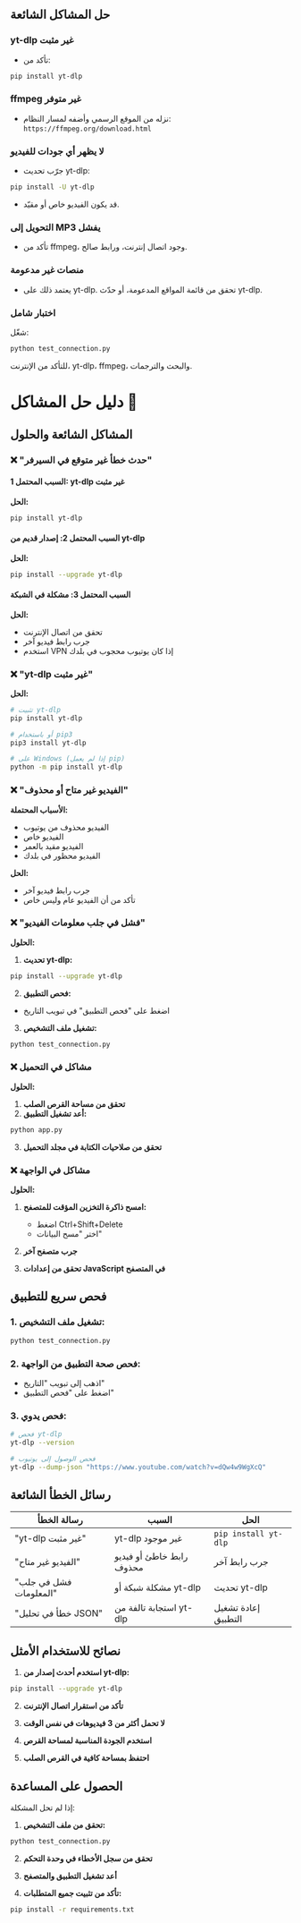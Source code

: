 ## حل المشاكل الشائعة

### yt-dlp غير مثبت
- تأكد من:
```bash
pip install yt-dlp
```

### ffmpeg غير متوفر
- نزله من الموقع الرسمي وأضفه لمسار النظام:
`https://ffmpeg.org/download.html`

### لا يظهر أي جودات للفيديو
- جرّب تحديث yt-dlp:
```bash
pip install -U yt-dlp
```
- قد يكون الفيديو خاص أو مقيّد.

### التحويل إلى MP3 يفشل
- تأكد من ffmpeg، وجود اتصال إنترنت، ورابط صالح.

### منصات غير مدعومة
- يعتمد ذلك على yt-dlp. تحقق من قائمة المواقع المدعومة، أو حدّث yt-dlp.

### اختبار شامل
شغّل:
```bash
python test_connection.py
```
للتأكد من الإنترنت، yt-dlp، ffmpeg، والبحث والترجمات.
# دليل حل المشاكل 🔧

## المشاكل الشائعة والحلول

### ❌ "حدث خطأ غير متوقع في السيرفر"

#### السبب المحتمل 1: yt-dlp غير مثبت
**الحل:**
```bash
pip install yt-dlp
```

#### السبب المحتمل 2: إصدار قديم من yt-dlp
**الحل:**
```bash
pip install --upgrade yt-dlp
```

#### السبب المحتمل 3: مشكلة في الشبكة
**الحل:**
- تحقق من اتصال الإنترنت
- جرب رابط فيديو آخر
- استخدم VPN إذا كان يوتيوب محجوب في بلدك

### ❌ "yt-dlp غير مثبت"

**الحل:**
```bash
# تثبيت yt-dlp
pip install yt-dlp

# أو باستخدام pip3
pip3 install yt-dlp

# على Windows (إذا لم يعمل pip)
python -m pip install yt-dlp
```

### ❌ "الفيديو غير متاح أو محذوف"

**الأسباب المحتملة:**
- الفيديو محذوف من يوتيوب
- الفيديو خاص
- الفيديو مقيد بالعمر
- الفيديو محظور في بلدك

**الحل:**
- جرب رابط فيديو آخر
- تأكد من أن الفيديو عام وليس خاص

### ❌ "فشل في جلب معلومات الفيديو"

**الحلول:**
1. **تحديث yt-dlp:**
```bash
pip install --upgrade yt-dlp
```

2. **فحص التطبيق:**
- اضغط على "فحص التطبيق" في تبويب التاريخ

3. **تشغيل ملف التشخيص:**
```bash
python test_connection.py
```

### ❌ مشاكل في التحميل

**الحلول:**
1. **تحقق من مساحة القرص الصلب**
2. **أعد تشغيل التطبيق:**
```bash
python app.py
```

3. **تحقق من صلاحيات الكتابة في مجلد التحميل**

### ❌ مشاكل في الواجهة

**الحلول:**
1. **امسح ذاكرة التخزين المؤقت للمتصفح:**
   - اضغط Ctrl+Shift+Delete
   - اختر "مسح البيانات"

2. **جرب متصفح آخر**

3. **تحقق من إعدادات JavaScript في المتصفح**

## فحص سريع للتطبيق

### 1. تشغيل ملف التشخيص:
```bash
python test_connection.py
```

### 2. فحص صحة التطبيق من الواجهة:
- اذهب إلى تبويب "التاريخ"
- اضغط على "فحص التطبيق"

### 3. فحص يدوي:
```bash
# فحص yt-dlp
yt-dlp --version

# فحص الوصول إلى يوتيوب
yt-dlp --dump-json "https://www.youtube.com/watch?v=dQw4w9WgXcQ"
```

## رسائل الخطأ الشائعة

| رسالة الخطأ | السبب | الحل |
|-------------|--------|------|
| "yt-dlp غير مثبت" | yt-dlp غير موجود | `pip install yt-dlp` |
| "الفيديو غير متاح" | رابط خاطئ أو فيديو محذوف | جرب رابط آخر |
| "فشل في جلب المعلومات" | مشكلة شبكة أو yt-dlp | تحديث yt-dlp |
| "خطأ في تحليل JSON" | استجابة تالفة من yt-dlp | إعادة تشغيل التطبيق |

## نصائح للاستخدام الأمثل

1. **استخدم أحدث إصدار من yt-dlp:**
```bash
pip install --upgrade yt-dlp
```

2. **تأكد من استقرار اتصال الإنترنت**

3. **لا تحمل أكثر من 3 فيديوهات في نفس الوقت**

4. **استخدم الجودة المناسبة لمساحة القرص**

5. **احتفظ بمساحة كافية في القرص الصلب**

## الحصول على المساعدة

إذا لم تحل المشكلة:

1. **تحقق من ملف التشخيص:**
```bash
python test_connection.py
```

2. **تحقق من سجل الأخطاء في وحدة التحكم**

3. **أعد تشغيل التطبيق والمتصفح**

4. **تأكد من تثبيت جميع المتطلبات:**
```bash
pip install -r requirements.txt
```
